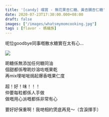 ```yaml
---
title: '[candy] 嚐賞 - 無花果杏仁糖、黃杏脯杏仁糖'
date: 2020-07-23T17:30:00.000+08:00
draft: false
images: ["/images/whatsmymomcooking.jpg"]
tags : [flavor - 螞蟻族]
---
```


呢位goodbye同事嘅散水糖實在太有心...  

![](/images/whatsmymomcooking.jpg)

啲糖係無添加任何糖同油  
個甜都係嚟啲炒溶咗嘅果乾  
再mix埋啱啱焗起爆香嘅果仁度  

超！好！味！！！  
仲要每粒都係人手做  
做嘅用心派嘅都係非常有心  

要好好保重啊！我哋相約煲底再見～（含淚揮手）  
